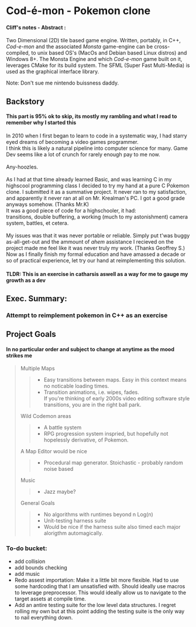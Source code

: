 # Cod-é-mon - Pokemon clone 

#### Cliff's notes - Abstract :

Two Dimensional (2D) tile based game engine. Written, portably, in C++, _Cod-e-mon_ and the associated _Monsta_ game-engine can be cross-compiled, to unix based OS's (MacOs and Debian based Linux distros) and Windows 8+. 
The Monsta Engine and which _Cod-e-mon_ game built on it, leverages CMake for its build system. 
The SFML (Super Fast Multi-Media) is used as the graphical interface library. 

Note: Don't sue me nintendo buissness daddy.

## Backstory 

#### This part is 95% ok to skip, its mostly my rambling and what I read to remember why I started this

In 2010 when I first began to learn to code in a systematic way, I had starry eyed dreams of becoming a video games programmer. <br>
I think this is likely a natural pipeline into computer science for many. Game Dev seems like a lot of crunch for rarely enough pay to me now. <br> <br>
Any-hoozles. <br> <br>
As I had at that time already learned Basic, and was learning C in my highscool programming class I decided to try my hand at a pure C Pokemon clone. I submitted it as a summative project. It never ran to my satisfaction, and apparently it never ran at all on Mr. Krealman's PC. I got a good grade anyways somehow. (Thanks Mr.K) <br>
It was a good piece of code for a highschooler, it had: <br>
transitions, double buffering, a working (much to my astonishment) camera system, battles, et cetera. <br> <br>
My issues was that it was never portable or reliable. Simply put t'was buggy as-all-get-out and the ammount of *ahem* assistance I recieved on the project made me feel like it was never truly my work. (Thanks Geoffrey S.)<br>
Now as I finally finish my formal education and have amassed a decade or so of practical experience, let try our hand at reimplementing this solution. <br>

#### TLDR: This is an exercise in catharsis aswell as a way for me to gauge my growth as a dev

## Exec. Summary: <br>
### Attempt to reimplement pokemon in C++ as an exercise

## Project Goals
#### In no particular order and subject to change at anytime as the mood strikes me

> Multiple Maps
>
> > * Easy transitions between maps. Easy in this context means no noticable loading times.
> > * Transition animations, i.e. wipes, fades. <br> If you're thinking of early 2000s video editing software style transitions, you are in the right ball park.
>
> Wild Codemon areas 
> > * A battle system   
> > * RPG progression system inspried, but hopefully not hopelessly derivative, of Pokemon.
>
> A Map Editor would be nice
> > * Procedural map generator. Stoichastic - probably random noise based
>
>  Music
>
> > * Jazz maybe?
>
> General Goals
> > * No algorithms with runtimes beyond n Log(n)
> > * Unit-testing harness suite
> > * Would be nice if the harness suite also timed each major alorigthm automagically.


### To-do bucket:<br>
- add collision
- add bounds checking
- add music
- Redo assest importation: Make it a little bit more flexible. Had to use some hardcoding that I am unsatisfied with. Should ideally use macros to leverage preprocessor. This would ideally allow us to navigate to the target assets at compile time.
- Add an antire testing suite for the low level data structures. I regret rolling my own but at this point adding the testing suite is the only way to nail everything down.
